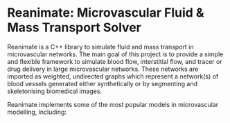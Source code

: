 # Reanimate: Microvascular Fluid & Mass Transport Solver

Reanimate is a C++ library to simulate fluid and mass transport in microvascular networks. 
The main goal of this project is to provide a simple and flexible framework to simulate blood flow, interstitial flow, and tracer or drug delivery in large microvascular networks. 
These networks are imported as weighted, undirected graphs which represent a network(s) of blood vessels generated either synthetically or by segmenting and skeletonising biomedical images. 

Reanimate implements some of the most popular models in microvascular modelling, including:
